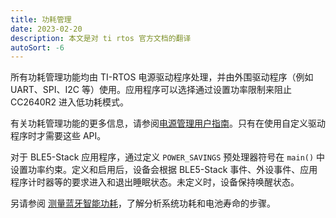 ```yaml
---
title: 功耗管理
date: 2023-02-20
description: 本文是对 ti rtos 官方文档的翻译
autoSort: -6
---
```


所有功耗管理功能均由 TI-RTOS 电源驱动程序处理，并由外围驱动程序（例如 UART、SPI、I2C 等）使用。应用程序可以选择通过设置功率限制来阻止 CC2640R2 进入低功耗模式。

有关功耗管理功能的更多信息，请参阅[电源管理用户指南](https://dev.ti.com/tirex/explore/content/simplelink_cc2640r2_sdk_5_30_00_03/docs/drivers/Power_Management.pdf)。只有在使用自定义驱动程序时才需要这些 API。

对于 BLE5-Stack 应用程序，通过定义 `POWER_SAVINGS` 预处理器符号在 `main()` 中设置功率约束。定义和启用后，设备会根据 BLE5-Stack 事件、外设事件、应用程序计时器等的要求进入和退出睡眠状态。未定义时，设备保持唤醒状态。

另请参阅 [测量蓝牙智能功耗](https://ti.com/lit/swra478)，了解分析系统功耗和电池寿命的步骤。